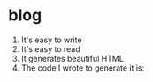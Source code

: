 # blog

1. It's easy to write
2. It's easy to read
3. It generates beautiful HTML
4. The code I wrote to generate it is:
 
